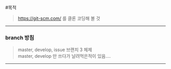 #목적 

> https://git-scm.com/ 를 클론 코딩해 볼 것

-----------------------------
### branch 방침 

> master, develop, issue 브랜치 3 체제<br>
> master, develop 만 쓰다가 날려먹은적이 있음....

-----------------------------

